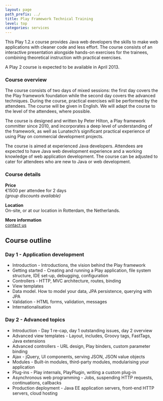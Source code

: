 ```yaml
---
layout: page
path_prefix: ../
title: Play Framework Technical Training
level: top
categories: services
---
```


This Play 1.2.x course provides Java web developers the skills to make web applications with cleaner code and less effort. The course consists of an interactive presentation alongside hands-on exercises for the trainees, combining theoretical instruction with practical exercises.

A Play 2 course is expected to be available in April 2013.


### Course overview

The course consists of two days of mixed sessions: the first day covers the the Play framework foundation while the second day covers the advanced techniques. During the course, practical exercises will be performed by the attendees. The course will be given in English. We will adapt the course to the level of the attendees, where possible.

The course is designed and written by Peter Hilton, a Play framework committer since 2010, and incorporates a deep level of understanding of the framework, as well as Lunatech’s significant practical experience of using Play on commercial development projects.

The course is aimed at experienced Java developers. Attendees are expected to have Java web development experience and a working knowledge of web application development. The course can be adjusted to cater for attendees who are new to Java or web development.

### Course details

**Price**  
€1500 per attendee for 2 days  
_(group discounts available)_

**Location**  
On-site, or at our location in Rotterdam, the Netherlands.

**More information**  
[contact us](/contact)


## Course outline

### Day 1 - Application development

* Introduction - Introductions, the vision behind the Play framework
* Getting started - Creating and running a Play application, file system structure, IDE set-up, debugging, configuration
* Controllers - HTTP, MVC architecture, routes, binding
* View templates
* Data model. How to model your data, JPA persistence, querying with JPA
* Validation - HTML forms, validation, messages
* Internationalisation

### Day 2 - Advanced topics

* Introduction - Day 1 re-cap, day 1 outstanding issues, day 2 overview
* Advanced view templates - Layout, includes, Groovy tags, FastTags, Java extensions
* Advanced controllers - URL design, Play binders, custom parameter binding
* Ajax - jQuery, UI components, serving JSON, JSON value objects
* Modules - Built-in modules, third-party modules, modularising your application
* Plug-ins - Play internals, PlayPlugin, writing a custom plug-in
* Asynchronous web programming - Jobs, suspending HTTP requests, continuations, callbacks
* Production deployment - Java EE application servers, front-end HTTP servers, cloud hosting
